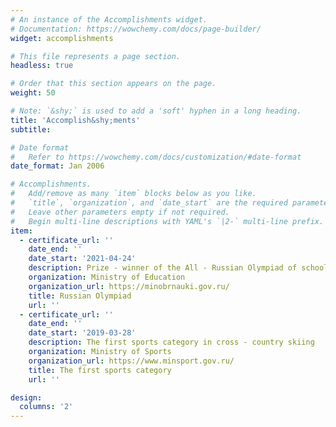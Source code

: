 ```yaml
---
# An instance of the Accomplishments widget.
# Documentation: https://wowchemy.com/docs/page-builder/
widget: accomplishments

# This file represents a page section.
headless: true

# Order that this section appears on the page.
weight: 50

# Note: `&shy;` is used to add a 'soft' hyphen in a long heading.
title: 'Accomplish&shy;ments'
subtitle:

# Date format
#   Refer to https://wowchemy.com/docs/customization/#date-format
date_format: Jan 2006

# Accomplishments.
#   Add/remove as many `item` blocks below as you like.
#   `title`, `organization`, and `date_start` are the required parameters.
#   Leave other parameters empty if not required.
#   Begin multi-line descriptions with YAML's `|2-` multi-line prefix.
item:
  - certificate_url: ''
    date_end: ''
    date_start: '2021-04-24'
    description: Prize - winner of the All - Russian Olympiad of schoolchildren
    organization: Ministry of Education
    organization_url: https://minobrnauki.gov.ru/
    title: Russian Olympiad
    url: ''
  - certificate_url: ''
    date_end: ''
    date_start: '2019-03-28'
    description: The first sports category in cross - country skiing
    organization: Ministry of Sports
    organization_url: https://www.minsport.gov.ru/
    title: The first sports category
    url: ''

design:
  columns: '2'
---
```

